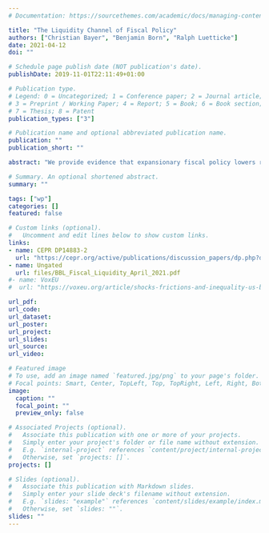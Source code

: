```yaml
---
# Documentation: https://sourcethemes.com/academic/docs/managing-content/

title: "The Liquidity Channel of Fiscal Policy"
authors: ["Christian Bayer", "Benjamin Born", "Ralph Luetticke"]
date: 2021-04-12
doi: ""

# Schedule page publish date (NOT publication's date).
publishDate: 2019-11-01T22:11:49+01:00

# Publication type.
# Legend: 0 = Uncategorized; 1 = Conference paper; 2 = Journal article;
# 3 = Preprint / Working Paper; 4 = Report; 5 = Book; 6 = Book section;
# 7 = Thesis; 8 = Patent
publication_types: ["3"]

# Publication name and optional abbreviated publication name.
publication: ""
publication_short: ""

abstract: "We provide evidence that expansionary fiscal policy lowers return differences be- tween public debt and less liquid assets—the liquidity premium. We rationalize this finding in an estimated heterogeneous-agent New-Keynesian model with incomplete markets and portfolio choice, in which public debt affects private liquidity. This liquid- ity channel stabilizes fixed-capital investment. We then quantify the long-run effects of higher public debt and find little crowding out of capital, but a sizable decline of the liquidity premium, which increases the fiscal burden of debt. We show that the revenue-maximizing level of public debt is positive and has increased to 60 percent of GDP post-2010."

# Summary. An optional shortened abstract.
summary: ""

tags: ["wp"]
categories: []
featured: false

# Custom links (optional).
#   Uncomment and edit lines below to show custom links.
links:
- name: CEPR DP14883-2
  url: "https://cepr.org/active/publications/discussion_papers/dp.php?dpno=14883"
- name: Ungated
  url: files/BBL_Fiscal_Liquidity_April_2021.pdf
#- name: VoxEU
#  url: "https://voxeu.org/article/shocks-frictions-and-inequality-us-business-cycles"

url_pdf:
url_code:
url_dataset:
url_poster:
url_project:
url_slides:
url_source:
url_video:

# Featured image
# To use, add an image named `featured.jpg/png` to your page's folder.
# Focal points: Smart, Center, TopLeft, Top, TopRight, Left, Right, BottomLeft, Bottom, BottomRight.
image:
  caption: ""
  focal_point: ""
  preview_only: false

# Associated Projects (optional).
#   Associate this publication with one or more of your projects.
#   Simply enter your project's folder or file name without extension.
#   E.g. `internal-project` references `content/project/internal-project/index.md`.
#   Otherwise, set `projects: []`.
projects: []

# Slides (optional).
#   Associate this publication with Markdown slides.
#   Simply enter your slide deck's filename without extension.
#   E.g. `slides: "example"` references `content/slides/example/index.md`.
#   Otherwise, set `slides: ""`.
slides: ""
---
```

